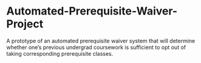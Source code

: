 # Automated-Prerequisite-Waiver-Project
A prototype of an automated prerequisite waiver system that will determine whether one’s previous undergrad coursework is sufficient to opt out of taking corresponding prerequisite classes. 
